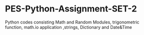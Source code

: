 # PES-Python-Assignment-SET-2
Python codes consisting Math and Random Modules, trigonometric function, math.io application ,strings, Dictionary and Date&amp;Time
